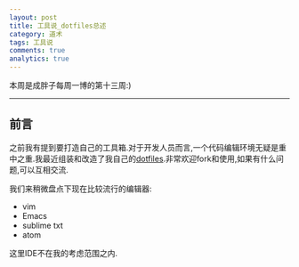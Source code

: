 ```yaml
---
layout: post
title: 工具说_dotfiles总述
category: 道术
tags: 工具说
comments: true
analytics: true
---
```


本周是成胖子每周一博的第十三周:)

---

## 前言

之前我有提到要打造自己的工具箱.对于开发人员而言,一个代码编辑环境无疑是重中之重.我最近组装和改造了我自己的[dotfiles](https://github.com/chengyi818/dotfiles).非常欢迎fork和使用,如果有什么问题,可以互相交流.

我们来稍微盘点下现在比较流行的编辑器:
 * vim
 * Emacs
 * sublime txt
 * atom

这里IDE不在我的考虑范围之内.
